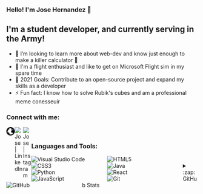 ### Hello! I'm Jose Hernandez 👋

## I'm a student developer, and currently serving in the Army!

- 🌱 I’m looking to learn more about web-dev and know just enough to make a killer calculator 🧮
- 👯 I'm a flight enthusiast and like to get on Microsoft Flight sim in my spare time
- 🥅 2021 Goals: Contribute to an open-source project and expand my skills as a developer
- ⚡ Fun fact: I know how to solve Rubik's cubes and am a professional meme conesseuir

### Connect with me:

[<img align="left" alt="Jose | Portfolio" width="22px" src="https://raw.githubusercontent.com/iconic/open-iconic/master/svg/globe.svg" />][website]
[<img align="left" alt="Jose | LinkedIn" width="22px" src="https://cdn.jsdelivr.net/npm/simple-icons@v3/icons/linkedin.svg" />][linkedin]
[<img align="left" alt="Jose | Instagram" width="22px" src="https://cdn.jsdelivr.net/npm/simple-icons@v3/icons/instagram.svg" />][instagram]


<br />

### Languages and Tools:

<img align="left" alt="Visual Studio Code" width = "200px" src="https://i.imgur.com/7bKlOkX.png" />
<img align="left" alt="HTML5" width = "200px" src="https://i.imgur.com/an0cMvL.png" />
<img align="left" alt="CSS3" width = "200px" src="https://i.imgur.com/otMFJyc.png" />
<img align="left" alt="Java" width = "200px" src="https://i.imgur.com/Lf0NyFp.png" />
<img align="left" alt="Python" width = "200px" src="https://i.imgur.com/VyuGg8X.png" />
<br />
<img align="left" alt="React" width = "200px" src="https://i.imgur.com/dIJffYm.png" />
<img align="left" alt="JavaScript" width = "200px" src="https://i.imgur.com/CfvOrGz.png" />
<img align="left" alt="Git" width = "200px" src="https://i.imgur.com/xUbtuJG.png" />
<img align="left" alt="GitHub" width = "200px" src="https://i.imgur.com/b70PRlx.png" />


<details>
  <summary>:zap: GitHub Stats</summary>

  <img align="left" alt="Jose's GitHub Stats" src="https://github-readme-stats.codestackr.vercel.app/api?username=jhern603&show_icons=true&hide_border=true" />

</details>

[website]: https://jhern603.github.io/portfolio
[instagram]: https://www.instagram.com/jhernandez554/
[linkedin]: https://www.linkedin.com/in/jose-hernandez-b587a3114/
[webdevplaylist]: #
